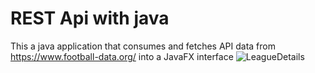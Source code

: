 # REST Api with java
This a java application that consumes and fetches API data from https://www.football-data.org/ into a JavaFX interface
![LeagueDetails](https://github.com/aker2302/Bum4_Rest-API/assets/55954316/0d46ac2b-12dd-43f1-9176-20fbdeb0f155)
